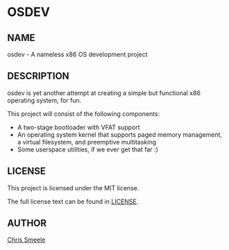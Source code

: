 OSDEV
=====

NAME
----

osdev - A nameless x86 OS development project

DESCRIPTION
-----------

osdev is yet another attempt at creating a simple but functional x86 operating
system, for fun.

This project will consist of the following components:

- A two-stage bootloader with VFAT support
- An operating system kernel that supports paged memory management, a
  virtual filesystem, and preemptive multitasking
- Some userspace utilities, if we ever get that far :)

LICENSE
-------

This project is licensed under the MIT license.

The full license text can be found in [LICENSE](LICENSE).

AUTHOR
------

[Chris Smeele](https://github.com/cjsmeele)
